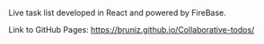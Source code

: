 Live task list developed in React and powered by FireBase.

Link to GitHub Pages: https://bruniz.github.io/Collaborative-todos/
